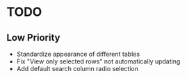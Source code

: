 # TODO

## Low Priority

- Standardize appearance of different tables
- Fix "View only selected rows" not automatically updating
- Add default search column radio selection
